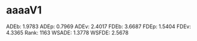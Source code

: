 # aaaaV1

ADEb: 1.9783
ADEp: 0.7969
ADEv: 2.4017
FDEb: 3.6687
FDEp: 1.5404
FDEv: 4.3365
Rank: 1163
WSADE: 1.3778
WSFDE: 2.5678